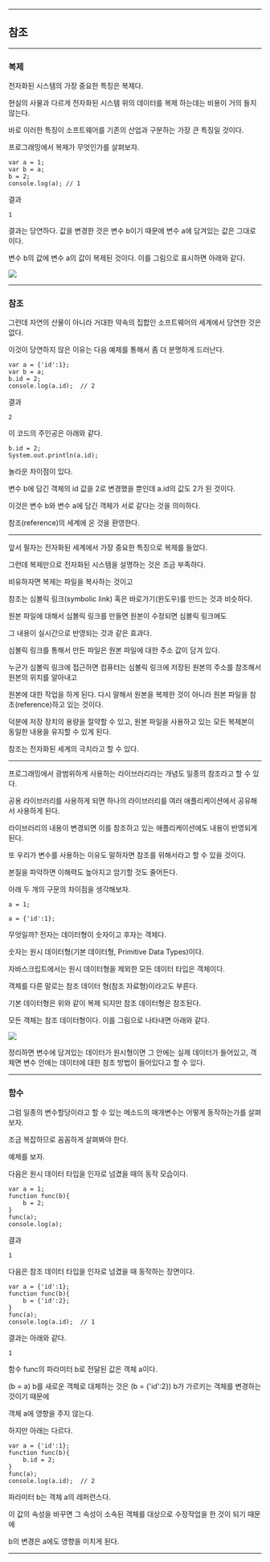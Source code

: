 ***
## 참조
***

### 복제

전자화된 시스템의 가장 중요한 특징은 복제다. 

현실의 사물과 다르게 전자화된 시스템 위의 데이터를 복제 하는데는 비용이 거의 들지 않는다. 

바로 이러한 특징이 소프트웨어를 기존의 산업과 구분하는 가장 큰 특징일 것이다. 

프로그래밍에서 복제가 무엇인가를 살펴보자.

    var a = 1;
    var b = a;
    b = 2;
    console.log(a); // 1


결과

    1


결과는 당연하다. 값을 변경한 것은 변수 b이기 때문에 변수 a에 담겨있는 값은 그대로이다. 

변수 b의 값에 변수 a의 값이 복제된 것이다. 이를 그림으로 표시하면 아래와 같다.

<img src="./img/javascript11.png">

***

### 참조

그런데 자연의 산물이 아니라 거대한 약속의 집합인 소프트웨어의 세계에서 당연한 것은 없다. 

이것이 당연하지 않은 이유는 다음 예제를 통해서 좀 더 분명하게 드러난다.

    var a = {'id':1};
    var b = a;
    b.id = 2;
    console.log(a.id);  // 2


결과

    2

이 코드의 주인공은 아래와 같다.

    b.id = 2;
    System.out.println(a.id);   


놀라운 차이점이 있다. 

변수 b에 담긴 객체의 id 값을 2로 변경했을 뿐인데 a.id의 값도 2가 된 것이다. 

이것은 변수 b와 변수 a에 담긴 객체가 서로 같다는 것을 의미하다. 

참조(reference)의 세계에 온 것을 환영한다.

***

앞서 필자는 전자화된 세계에서 가장 중요한 특징으로 복제를 들었다. 

그런데 복제만으로 전자화된 시스템을 설명하는 것은 조금 부족하다. 

비유하자면 복제는 파일을 복사하는 것이고 

참조는 심볼릭 링크(symbolic link) 혹은 바로가기(윈도우)를 만드는 것과 비슷하다. 

원본 파일에 대해서 심볼릭 링크를 만들면 원본이 수정되면 심볼릭 링크에도 

그 내용이 실시간으로 반영되는 것과 같은 효과다. 

심볼릭 링크를 통해서 만든 파일은 원본 파일에 대한 주소 값이 담겨 있다. 

누군가 심볼릭 링크에 접근하면 컴퓨터는 심볼릭 링크에 저장된 원본의 주소를 참조해서 원본의 위치를 알아내고 

원본에 대한 작업을 하게 된다. 다시 말해서 원본을 복제한 것이 아니라 원본 파일을 참조(reference)하고 있는 것이다.

덕분에 저장 장치의 용량을 절약할 수 있고, 원본 파일을 사용하고 있는 모든 복제본이 동일한 내용을 유지할 수 있게 된다. 

참조는 전자화된 세계의 극치라고 할 수 있다.


***


프로그래밍에서 광범위하게 사용하는 라이브러리라는 개념도 일종의 참조라고 할 수 있다. 

공용 라이브러리를 사용하게 되면 하나의 라이브러리를 여러 애플리케이션에서 공유해서 사용하게 된다. 

라이브러리의 내용이 변경되면 이를 참조하고 있는 애플리케이션에도 내용이 반영되게 된다. 

또 우리가 변수를 사용하는 이유도 말하자면 참조를 위해서라고 할 수 있을 것이다. 

본질을 파악하면 이해력도 높아지고 암기할 것도 줄어든다.

아래 두 개의 구문의 차이점을 생각해보자.

    a = 1;

    a = {'id':1};


무엇일까? 전자는 데이터형이 숫자이고 후자는 객체다. 

숫자는 원시 데이터형(기본 데이터형, Primitive Data Types)이다. 

자바스크립트에서는 원시 데이터형을 제외한 모든 데이터 타입은 객체이다. 

객체를 다른 말로는 참조 데이터 형(참조 자료형)이라고도 부른다. 

기본 데이터형은 위와 같이 복제 되지만 참조 데이터형은 참조된다. 

모든 객체는 참조 데이터형이다. 이를 그림으로 나타내면 아래와 같다.

<img src="./img/javascript12.png">

정리하면 변수에 담겨있는 데이터가 원시형이면 그 안에는 실제 데이터가 들어있고, 객체면 변수 안에는 데이터에 대한 참조 방법이 들어있다고 할 수 있다.

***
### 함수


그럼 일종의 변수할당이라고 할 수 있는 메소드의 매개변수는 어떻게 동작하는가를 살펴보자. 

조금 복잡하므로 꼼꼼하게 살펴봐야 한다. 

예제를 보자.

다음은 원시 데이터 타입을 인자로 넘겼을 때의 동작 모습이다.

    var a = 1;
    function func(b){
        b = 2;
    }
    func(a);
    console.log(a);


결과

    1


다음은 참조 데이터 타입을 인자로 넘겼을 때 동작하는 장면이다. 

    var a = {'id':1};
    function func(b){
        b = {'id':2};
    }
    func(a);
    console.log(a.id);  // 1


결과는 아래와 같다.

    1

함수 func의 파라미터 b로 전달된 값은 객체 a이다. 

(b = a) b를 새로운 객체로 대체하는 것은 (b = {'id':2}) b가 가르키는 객체를 변경하는 것이기 때문에 

객체 a에 영향을 주지 않는다.

하지만 아래는 다르다.

    var a = {'id':1};
    function func(b){
        b.id = 2;
    }
    func(a);
    console.log(a.id);  // 2


파라미터 b는 객체 a의 레퍼런스다. 

이 값의 속성을 바꾸면 그 속성이 소속된 객체를 대상으로 수정작업을 한 것이 되기 때문에 

b의 변경은 a에도 영향을 미치게 된다. 

***